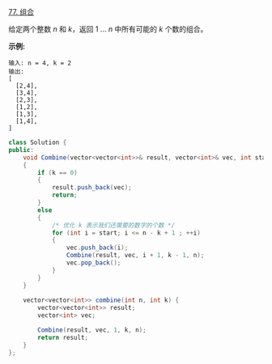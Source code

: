 [77. 组合](https://leetcode-cn.com/problems/combinations/)

给定两个整数 *n* 和 *k*，返回 1 ... *n* 中所有可能的 *k* 个数的组合。

**示例:**

```
输入: n = 4, k = 2
输出:
[
  [2,4],
  [3,4],
  [2,3],
  [1,2],
  [1,3],
  [1,4],
]
```



```java
class Solution {
public:
    void Combine(vector<vector<int>>& result, vector<int>& vec, int start, int k, int n)
    {
        if (k == 0)
        {
            result.push_back(vec);
            return;
        }
        else
        {
            /* 优化 k 表示我们还需要的数字的个数 */
            for (int i = start; i <= n - k + 1 ; ++i)
            {
                vec.push_back(i);
                Combine(result, vec, i + 1, k - 1, n);
                vec.pop_back();
            }
        }
    }
    
    vector<vector<int>> combine(int n, int k) {
        vector<vector<int>> result;
        vector<int> vec;

        Combine(result, vec, 1, k, n);
        return result;
    }
};
```


